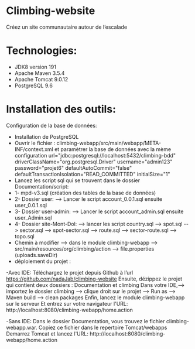 # Climbing-website

Créez un site communautaire autour de l’escalade

# Technologies:
* JDK8 version 191
* Apache Maven 3.5.4
* Apache Tomcat 9.0.12
* PostgreSQL 9.6

# Installation des outils:
  Configuration de la base de données:
* Installation de PostgreSQL
* Ouvrir le fichier : climbing-webapp/src/main/webapp/META-INF/context.xml et paramètrer la base de données avec la mème configuration
	url="jdbc:postgresql://localhost:5432/climbing-bdd"
	driverClassName="org.postgresql.Driver"
	username="admin123"
	password="projet6" 
	defaultAutoCommit="false"
	defaultTransactionIsolation="READ_COMMITTED" 
	initialSize="1"
* Lancez les script sql qui se trouvent dans le dossier Documentation/script:
* 1- mpd-v3.sql (création des tables de la base de données)
* 2- Dossier user: --> Lancer le script account_0.0.1.sql ensuite user_0.0.1.sql 	
* 3- Dossier user-admin: --> Lancer le script account_admin.sql ensuite user_Admin.sql
* 4- Dossier site-Mont-Dol: --> lancer les script country.sql --> spot.sql --> sector.sql --> spot-sector.sql --> route.sql --> sector-route.sql --> topo.sql
* Chemin à modifier --> dans le module climbing-webapp --> src/main/resources/org/climbing/action --> file.properties (uploads.saveDir)
* déploiement du projet :

-Avec IDE:
Téléchargez le projet depuis Github à l’url https://github.com/nadaJab/climbing-website
Ensuite, dézippez le projet qui contient deux dossiers : Documentation et climbing
Dans votre IDE,--> importez le dossier climbing --> clique droit sur le projet --> Run as --> Maven build --> clean packages
Enfin, lancez le module climbing-webapp sur le serveur 
Et entrez sur votre navigateur l'URL: http://localhost:8080/climbing-webapp/home.action 
		
-Sans IDE:
Dans le dossier Documentation, vous trouvez le fichier climbing-webapp.war. Copiez ce fichier dans le repertoire Tomcat/webapps
Demarrez Tomcat et lancez l'URL: http://localhost:8080/climbing-webapp/home.action  

